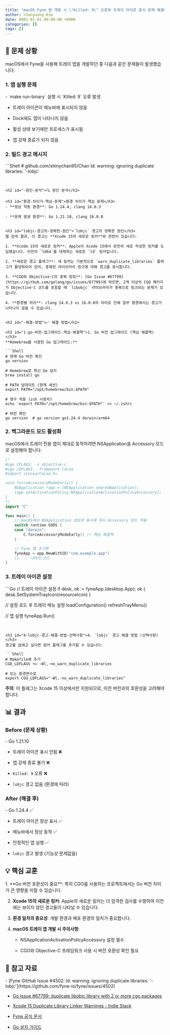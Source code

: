 ```yaml
---
title: "macOS Fyne 앱 개발 시 \"Killed: 9\" 오류와 트레이 아이콘 표시 문제 해결하기"
author: chanyoung.kim
date: 0001-01-01 00:00:00 +0000
categories: []
tags: []
---
```



<h2 id="-문제-상황">🚨 문제 상황</h2>
macOS에서 Fyne을 사용해 트레이 앱을 개발하던 중 다음과 같은 문제들이 발생했습니다:


<h3 id="1-앱-실행-문제">1. 앱 실행 문제</h3>
- `make run-binary` 실행 시 `Killed: 9` 오류 발생

- 트레이 아이콘이 메뉴바에 표시되지 않음

- Dock에도 앱이 나타나지 않음

- 활성 상태 보기에만 프로세스가 표시됨

- 앱 강제 종료가 되지 않음


<h3 id="2-빌드-경고-메시지">2. 빌드 경고 메시지</h3>
```Shell
# github.com/shinychan95/Chan
ld: warning: ignoring duplicate libraries: '-lobjc'

```


<h2 id="-원인-분석">🔍 원인 분석</h2>

<h3 id="환경-차이가-핵심-문제">환경 차이가 핵심 문제</h3>
- **정상 작동 환경**: Go 1.24.4, clang 14.0.3

- **문제 발생 환경**: Go 1.21.10, clang 16.0.0


<h3 id="lobjc-경고의-정확한-원인">`lobjc` 경고의 정확한 원인</h3>
웹 검색 결과, 이 경고는 **Xcode 15의 새로운 링커**와 관련이 있습니다:

1. **Xcode 15의 새로운 링커**: Apple이 Xcode 15에서 완전히 새로 작성한 링커를 도입했습니다. 이전의 `ld64`를 대체하는 새로운 `ld` 링커입니다.

2. **새로운 경고 플래그**: 새 링커는 기본적으로 `warn_duplicate_libraries` 플래그가 활성화되어 있어, 중복된 라이브러리 링크에 대해 경고를 표시합니다.

3. **CGO와 Objective-C의 중복 링킹**: [Go Issue #67799](https://github.com/golang/go/issues/67799)에 따르면, 2개 이상의 CGO 패키지가 Objective-C 코드를 포함할 때 `libobjc` 라이브러리가 중복으로 링크되는 문제가 있습니다.

4. **환경별 차이**: clang 14.0.3 vs 16.0.0의 차이로 인해 일부 환경에서는 경고가 나타나지 않을 수 있습니다.


<h2 id="-해결-방법">✅ 해결 방법</h2>

<h3 id="1-go-버전-업그레이드-핵심-해결책">1. Go 버전 업그레이드 (핵심 해결책)</h3>
**Homebrew를 사용한 Go 업그레이드:**

```Shell
# 현재 Go 버전 확인
go version

# Homebrew로 최신 Go 설치
brew install go

# PATH 업데이트 (현재 세션)
export PATH="/opt/homebrew/bin:$PATH"

# 영구 적용 (zsh 사용자)
echo 'export PATH="/opt/homebrew/bin:$PATH"' >> ~/.zshrc

# 버전 확인
go version  # go version go1.24.4 darwin/arm64

```


<h3 id="2-백그라운드-모드-활성화">2. 백그라운드 모드 활성화</h3>
macOS에서 트레이 전용 앱이 제대로 동작하려면 NSApplication을 Accessory 모드로 설정해야 합니다:

```Go
/*
#cgo CFLAGS: -x objective-c
#cgo LDFLAGS: -framework Cocoa
#import <Cocoa/Cocoa.h>

void forceAccessoryModeEarly() {
    NSApplication *app = [NSApplication sharedApplication];
    [app setActivationPolicy:NSApplicationActivationPolicyAccessory];
}
*/
import "C"

func main() {
    // macOS에서 NSApplication 생성과 동시에 즉시 Accessory 모드 적용
    switch runtime.GOOS {
    case "darwin":
        C.forceAccessoryModeEarly() // 핵심 해결책
    }

    // Fyne 앱 초기화
    fyneApp = app.NewWithID("com.example.app")
    // ... 나머지 코드
}

```


<h3 id="3-트레이-아이콘-설정">3. 트레이 아이콘 설정</h3>
```Go
// 트레이 아이콘 설정
if desk, ok := fyneApp.(desktop.App); ok {
    desk.SetSystemTrayIcon(resourceIcon)
}

// 설정 로드 후 트레이 메뉴 설정
loadConfiguration()
refreshTrayMenu()

// 앱 실행
fyneApp.Run()

```


<h3 id="4-lobjc-경고-해결-방법-선택사항">4. `lobjc` 경고 해결 방법 (선택사항)</h3>
경고를 없애고 싶다면 링커 플래그를 추가할 수 있습니다:

```Shell
# Makefile에 추가
CGO_LDFLAGS += -Wl,-no_warn_duplicate_libraries

# 또는 환경변수로
export CGO_LDFLAGS="-Wl,-no_warn_duplicate_libraries"

```

**주의**: 이 플래그는 Xcode 15 이상에서만 지원되므로, 이전 버전과의 호환성을 고려해야 합니다.


<h2 id="-결과">📊 결과</h2>

<h3 id="before-문제-상황">Before (문제 상황)</h3>
- Go 1.21.10

- 트레이 아이콘 표시 안됨 ❌

- 앱 강제 종료 불가 ❌

- `Killed: 9` 오류 ❌

- `lobjc` 경고 없음 (환경에 따라)


<h3 id="after-해결-후">After (해결 후)</h3>
- Go 1.24.4 ✅

- 트레이 아이콘 정상 표시 ✅

- 메뉴바에서 정상 동작 ✅

- 안정적인 앱 실행 ✅

- `lobjc` 경고 발생 (기능상 문제없음)


<h2 id="-핵심-교훈">💡 핵심 교훈</h2>
1. **Go 버전 호환성이 중요**: 특히 CGO를 사용하는 프로젝트에서는 Go 버전 차이가 큰 영향을 미칠 수 있습니다.

2. **Xcode 15의 새로운 링커**: Apple의 새로운 링커는 더 엄격한 검사를 수행하여 이전에는 보이지 않던 경고들이 나타날 수 있습니다.

3. **환경 일치의 중요성**: 개발 환경과 배포 환경의 일치가 중요합니다.

4. **macOS 트레이 앱 개발 시 주의사항**:

   - NSApplicationActivationPolicyAccessory 설정 필수

   - CGO와 Objective-C 프레임워크 사용 시 버전 호환성 확인 필요


<h2 id="-참고-자료">🔗 참고 자료</h2>
- [Fyne GitHub Issue #4502: ld: warning: ignoring duplicate libraries: '-lobjc'](https://github.com/fyne-io/fyne/issues/4502)

- [Go Issue #67799: duplicate libobjc library with 2 or more cgo packages](https://github.com/golang/go/issues/67799)

- [Xcode 15 Duplicate Library Linker Warnings - Indie Stack](https://indiestack.com/2023/10/xcode-15-duplicate-library-linker-warnings/)

- [Fyne 공식 문서](https://fyne.io/)

- [Go 설치 가이드](https://golang.org/doc/install)

